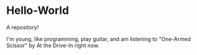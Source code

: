 # Hello-World
A repository!

I'm young, like programming, play guitar, and am listening to "One-Armed Scissor" by At the Drive-In right now.
